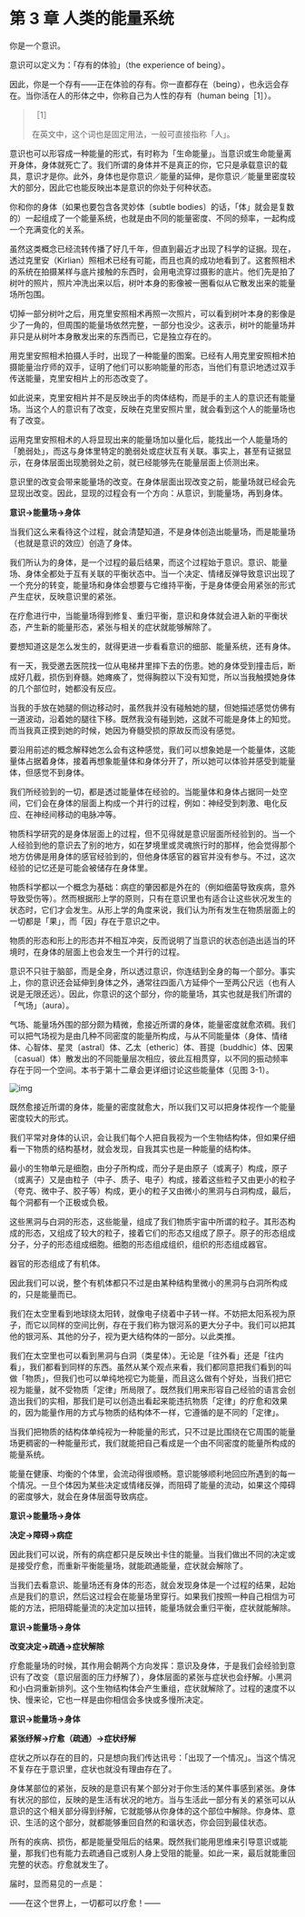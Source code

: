 # 第 3 章 人类的能量系统

你是一个意识。

意识可以定义为：「存有的体验」（the experience of being）。

因此，你是一个存有——正在体验的存有。你一直都存在（being），也永远会存在。当你活在人的形体之中，你称自己为人性的存有（human being［1］）。

> ［1］
>
> 在英文中，这个词也是固定用法，一般可直接指称「人」。

意识也可以形容成一种能量的形式，有时称为「生命能量」。当意识或生命能量离开身体，身体就死亡了。我们所谓的身体并不是真正的你，它只是承载意识的载具，意识才是你。此外，身体也是你意识／能量的延伸，是你意识／能量里密度较大的部分，因此它也能反映出本是意识的你处于何种状态。

你和你的身体（如果也要包含各灵妙体〔subtle bodies〕的话，「体」就会是复数的）一起组成了一个能量系统，也就是由不同的能量密度、不同的频率，一起构成一个充满变化的关系。

虽然这类概念已经流转传播了好几千年，但直到最近才出现了科学的证据。现在，透过克里安（Kirlian）照相术已经有可能，而且也真的成功地看到了。这套照相术的系统在拍摄某样与底片接触的东西时，会用电流穿过摄影的底片。他们先是拍了树叶的照片，照片冲洗出来以后，树叶本身的影像被一圈看似从它散发出来的能量场所包围。

切掉一部分树叶之后，用克里安照相术再照一次照片，可以看到树叶本身的影像是少了一角的，但周围的能量场依然完整，一部分也没少。这表示，树叶的能量场并非只是从树叶本身散发出来的东西而已，它是独立存在的。

用克里安照相术拍摄人手时，出现了一种能量的图案。已经有人用克里安照相术拍摄能量治疗师的双手，证明了他们可以影响能量的形态，当他们有意识地透过双手传送能量，克里安相片上的形态改变了。

如此说来，克里安相片并不是反映出手的肉体结构，而是手的主人的意识还有能量场。当这个人的意识有了改变，反映在克里安照片里，就会看到这个人的能量场也有了改变。

运用克里安照相术的人将显现出来的能量场加以量化后，能找出一个人能量场的「脆弱处」，而这与身体里特定的脆弱处或症状互有关联。事实上，甚至有证据显示，在身体层面出现脆弱处之前，就已经能够先在能量层面上侦测出来。

意识里的改变会带来能量场的改变。在身体层面出现改变之前，能量场就已经会先显现出改变。因此，显现的过程会有一个方向：从意识，到能量场，再到身体。

**意识→能量场→身体**

当我们这么来看待这个过程，就会清楚知道，不是身体创造出能量场，而是能量场（也就是意识的效应）创造了身体。

我们所认为的身体，是一个过程的最后结果，而这个过程始于意识。意识、能量场、身体全都处于互有关联的平衡状态中。当一个决定、情绪反弹导致意识出现了一个充分的转变，能量场和身体会想要与它维持平衡，于是身体便会用紧张的形式产生症状，反映意识里的紧张。

在疗愈进行中，当能量场得到修复、重归平衡，意识和身体就会进入新的平衡状态，产生新的能量形态，紧张与相关的症状就能够解除了。

要想知道这是怎么发生的，就得更进一步看看意识的细部、能量系统，还有身体。

有一天，我受邀去医院找一位从电梯井里摔下去的伤患。她的身体受到撞击后，断成好几截，损伤到脊髓。她瘫痪了，觉得胸腔以下没有知觉，所以当我触摸她身体的几个部位时，她都没有反应。

当我的手放在她腿的侧边移动时，虽然我并没有碰触她的腿，但她描述感觉仿佛有一道波动，沿着她的腿往下移。既然我没有碰到她，这就不可能是身体上的知觉。而当我真正摸到她的时候，她因为脊髓受损的原故反而没有感觉。

要沿用前述的概念解释她怎么会有这种感觉，我们可以想象她是一个能量体，这能量体占据着身体，接着再想象能量体和身体分开了，所以她可以体验并感受到能量体，但感觉不到身体。

我们所经验到的一切，都是透过能量体在经验的。当能量体和身体占据同一处空间，它们会在身体的层面上构成一个并行的过程，例如：神经受到刺激、电化反应、在神经间移动的电脉冲等。

物质科学研究的是身体层面上的过程，但不见得就是意识层面所经验到的。当一个人经验到他的意识去了别的地方，如在梦境里或灵魂旅行时的那样，他会觉得那个地方仿佛是用身体的感官经验到的，但他身体感官的器官并没有参与。不过，这次经验的记忆还是可能会被储存在身体里。

物质科学都以一个概念为基础：病症的肇因都是外在的（例如细菌导致疾病，意外导致受伤等）。然而根据形上学的原则，只有在意识里也有适合让这些状况发生的状态时，它们才会发生。从形上学的角度来说，我们认为所有发生在物质层面上的一切都是「果」，而「因」存在于意识之中。

物质的形态和形上的形态并不相互冲突，反而说明了当意识的状态创造出适当的环境时，在身体的层面上也会发生一个并行的过程。

意识不只驻于脑部，而是全身，所以透过意识，你连结到全身的每一个部分。事实上，你的意识还会延伸到身体之外，通常往四面八方延伸个一至两公尺远（也有人说是无限还远）。因此，你意识的这个部分，你的能量场，其实也就是我们所谓的「气场」（aura）。

气场、能量场外围的部分颇为精微，愈接近所谓的身体，能量密度就愈浓稠。我们可以把气场视为是由几种不同密度的能量所构成，与从不同能量体（身体、情绪体、心智体、星灵〔astral〕体、乙太〔etheric〕体、菩提〔buddhic〕体、因果〔casual〕体）散发出的不同能量层次相应，彼此互相贯穿，以不同的振动频率存在于同一个空间。本书于第十二章会更详细讨论这些能量体（见图 3-1）。

![img](3-1.png)

既然愈接近所谓的身体，能量的密度就愈大，所以我们又可以把身体视作一个能量密度较大的形式。

我们平常对身体的认识，会让我们每个人把自我视为一个生物结构体，但如果仔细看一下物质的结构基材，就会发现，自我其实也是一种能量的结构体。

最小的生物单元是细胞，由分子所构成，而分子是由原子（或离子）构成，原子（或离子）又是由粒子（中子、质子、电子）构成，接着这些粒子又由更小的粒子（夸克、微中子、胶子等）构成，更小的粒子又由微小的黑洞与白洞构成，最后，每个洞都有一个正极或负极。

这些黑洞与白洞的形态，这些能量，组成了我们物质宇宙中所谓的粒子。其形态构成的形态，又组成了较大的粒子，接着它们的形态又组成了原子。原子的形态组成分子，分子的形态组成细胞。细胞的形态组成组织，组织的形态组成器官。

器官的形态组成了有机体。

因此我们可以说，整个有机体都只不过是由某种结构里微小的黑洞与白洞所构成的，只是能量而已。

我们在太空里看到地球绕太阳转，就像电子绕着中子转一样。不妨把太阳系视为原子，而它以同样的空间比例，存在于我们称为银河系的更大分子中。我们可以把其他的银河系、其他的分子，视为更大结构体的一部分。以此类推。

我们在太空里也可以看到黑洞与白洞（类星体）。无论是「往外看」还是「往内看」，我们都看到同样的东西。虽然从某个观点来看，我们都同意把我们看到的叫做「物质」，但我们也可以单纯地视它为能量，而且这么做有个好处，当我们把它视为能量，就不受物质「定律」所局限了。既然我们用来形容自己经验的语言会创造出我们的实相，那我们是可以创造出看起来能违抗物质「定律」的疗愈和效果的，因为能量作用的方式与物质的结构体不一样，它遵循的是不同的「定律」。

当我们把物质的结构体单纯视为一种能量的形式，只不过是比围绕在它周围的能量场更稠密的一种能量形式，我们就能把自己看成是一个由不同密度的能量所构成的能量系统。

能量在健康、均衡的个体里，会流动得很顺畅。意识能够顺利地回应所遇到的每一个情况。一旦个体因为某些决定或情绪反弹，而阻碍了能量的流动，如果这个障碍的密度够大，就会在身体层面导致病症。

**意识→能量场→身体**

**决定→障碍→病症**

因此我们可以说，所有的病症都只是反映出卡住的能量。当我们做出不同的决定或是接受疗愈，而重新平衡能量场，就能疏通能量，症状就会解除了。

当我们去看意识、能量场还有身体的形态，就会发现身体是一个过程的结果，起始点是我们的意识，然后这过程会在能量场里穿行。如果我们按照一种自己相信为可能的方法，把阻碍能量流的决定加以扭转，能量场就会重归平衡，症状就能解除。

**意识→能量场→身体**

**改变决定→疏通→症状解除**

疗愈能量场的时候，其作用会朝两个方向发挥：意识及身体，于是我们会经验到意识有了改变（意识层面的压力纾解了），身体层面的紧张与症状也会纾解。小黑洞和小白洞重新排列。这个生物结构体会产生重组，症状就解除了。过程的速度不以快、慢来论，它也一样是由你相信会多快或多慢所决定。

**意识→能量场→身体**

**紧张纾解→疗愈（疏通）→症状纾解**

症状之所以存在的目的，只是想向我们传达讯号：「出现了一个情况」。当这个情况不复存在于意识里，症状也就没有理由存在了。

身体某部位的紧张，反映的是意识有某个部分对于你生活的某件事感到紧张。身体有状况的部位，反映的是生活有状况的地方。当与生活此一部分有关的紧张可以从意识的这个相关部分得到纾解，它就能够从你身体的这个部位中解除。你身体、意识、生活的这个部分，就都能够重回自然的和谐状态，你会回到最佳状态。

所有的疾病、损伤，都是能量受阻后的结果。既然我们能用思维来引导意识或能量，那我们也有能力去疏通自己或别人身上受阻的能量。如此一来，最后就能重回完整的状态。疗愈就发生了。

届时，显而易见的一点是：

——在这个世界上，一切都可以疗愈！——

